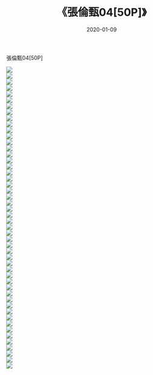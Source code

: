 ﻿---
layout: post
title:  《張倫甄04[50P]》
date:   2020-01-09
img: http://img.660000.xyz/Sharelink/唯美/2020/張倫甄04[50P]/000.jpg
categories: [美女, 清纯, 唯美]
---

張倫甄04[50P]

  ![](http://img.660000.xyz/Sharelink/唯美/2020/張倫甄04[50P]/001.jpg) <br> ![](http://img.660000.xyz/Sharelink/唯美/2020/張倫甄04[50P]/002.jpg) <br> ![](http://img.660000.xyz/Sharelink/唯美/2020/張倫甄04[50P]/003.jpg) <br> ![](http://img.660000.xyz/Sharelink/唯美/2020/張倫甄04[50P]/004.jpg) <br> ![](http://img.660000.xyz/Sharelink/唯美/2020/張倫甄04[50P]/005.jpg) <br> ![](http://img.660000.xyz/Sharelink/唯美/2020/張倫甄04[50P]/006.jpg) <br> ![](http://img.660000.xyz/Sharelink/唯美/2020/張倫甄04[50P]/007.jpg) <br> ![](http://img.660000.xyz/Sharelink/唯美/2020/張倫甄04[50P]/008.jpg) <br> ![](http://img.660000.xyz/Sharelink/唯美/2020/張倫甄04[50P]/009.jpg) <br> ![](http://img.660000.xyz/Sharelink/唯美/2020/張倫甄04[50P]/010.jpg) <br> ![](http://img.660000.xyz/Sharelink/唯美/2020/張倫甄04[50P]/011.jpg) <br> ![](http://img.660000.xyz/Sharelink/唯美/2020/張倫甄04[50P]/012.jpg) <br> ![](http://img.660000.xyz/Sharelink/唯美/2020/張倫甄04[50P]/013.jpg) <br> ![](http://img.660000.xyz/Sharelink/唯美/2020/張倫甄04[50P]/014.jpg) <br> ![](http://img.660000.xyz/Sharelink/唯美/2020/張倫甄04[50P]/015.jpg) <br> ![](http://img.660000.xyz/Sharelink/唯美/2020/張倫甄04[50P]/016.jpg) <br> ![](http://img.660000.xyz/Sharelink/唯美/2020/張倫甄04[50P]/017.jpg) <br> ![](http://img.660000.xyz/Sharelink/唯美/2020/張倫甄04[50P]/018.jpg) <br> ![](http://img.660000.xyz/Sharelink/唯美/2020/張倫甄04[50P]/019.jpg) <br> ![](http://img.660000.xyz/Sharelink/唯美/2020/張倫甄04[50P]/020.jpg) <br> ![](http://img.660000.xyz/Sharelink/唯美/2020/張倫甄04[50P]/021.jpg) <br> ![](http://img.660000.xyz/Sharelink/唯美/2020/張倫甄04[50P]/022.jpg) <br> ![](http://img.660000.xyz/Sharelink/唯美/2020/張倫甄04[50P]/023.jpg) <br> ![](http://img.660000.xyz/Sharelink/唯美/2020/張倫甄04[50P]/024.jpg) <br> ![](http://img.660000.xyz/Sharelink/唯美/2020/張倫甄04[50P]/025.jpg) <br> ![](http://img.660000.xyz/Sharelink/唯美/2020/張倫甄04[50P]/026.jpg) <br> ![](http://img.660000.xyz/Sharelink/唯美/2020/張倫甄04[50P]/027.jpg) <br> ![](http://img.660000.xyz/Sharelink/唯美/2020/張倫甄04[50P]/028.jpg) <br> ![](http://img.660000.xyz/Sharelink/唯美/2020/張倫甄04[50P]/029.jpg) <br> ![](http://img.660000.xyz/Sharelink/唯美/2020/張倫甄04[50P]/030.jpg) <br> ![](http://img.660000.xyz/Sharelink/唯美/2020/張倫甄04[50P]/031.jpg) <br> ![](http://img.660000.xyz/Sharelink/唯美/2020/張倫甄04[50P]/032.jpg) <br> ![](http://img.660000.xyz/Sharelink/唯美/2020/張倫甄04[50P]/033.jpg) <br> ![](http://img.660000.xyz/Sharelink/唯美/2020/張倫甄04[50P]/034.jpg) <br> ![](http://img.660000.xyz/Sharelink/唯美/2020/張倫甄04[50P]/035.jpg) <br> ![](http://img.660000.xyz/Sharelink/唯美/2020/張倫甄04[50P]/036.jpg) <br> ![](http://img.660000.xyz/Sharelink/唯美/2020/張倫甄04[50P]/037.jpg) <br> ![](http://img.660000.xyz/Sharelink/唯美/2020/張倫甄04[50P]/038.jpg) <br> ![](http://img.660000.xyz/Sharelink/唯美/2020/張倫甄04[50P]/039.jpg) <br> ![](http://img.660000.xyz/Sharelink/唯美/2020/張倫甄04[50P]/040.jpg) <br> ![](http://img.660000.xyz/Sharelink/唯美/2020/張倫甄04[50P]/041.jpg) <br> ![](http://img.660000.xyz/Sharelink/唯美/2020/張倫甄04[50P]/042.jpg) <br> ![](http://img.660000.xyz/Sharelink/唯美/2020/張倫甄04[50P]/043.jpg) <br> ![](http://img.660000.xyz/Sharelink/唯美/2020/張倫甄04[50P]/044.jpg) <br> ![](http://img.660000.xyz/Sharelink/唯美/2020/張倫甄04[50P]/045.jpg) <br> ![](http://img.660000.xyz/Sharelink/唯美/2020/張倫甄04[50P]/046.jpg) <br> ![](http://img.660000.xyz/Sharelink/唯美/2020/張倫甄04[50P]/047.jpg) <br> ![](http://img.660000.xyz/Sharelink/唯美/2020/張倫甄04[50P]/048.jpg) <br> ![](http://img.660000.xyz/Sharelink/唯美/2020/張倫甄04[50P]/049.jpg) <br> ![](http://img.660000.xyz/Sharelink/唯美/2020/張倫甄04[50P]/050.jpg) <br>